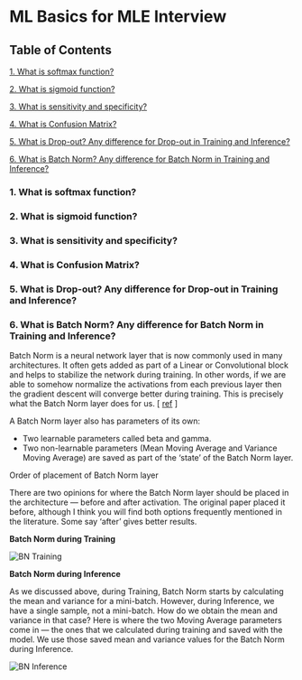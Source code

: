 # ML Basics for MLE Interview

## Table of Contents

[1. What is softmax function?](https://github.com/iphyer/MLE_Interview_Preparation/blob/main/ML_Basic.md#1-what-is-softmax-function)

[2. What is sigmoid function?](https://github.com/iphyer/MLE_Interview_Preparation/blob/main/ML_Basic.md#2-what-is-sigmoid-function)

[3. What is sensitivity and specificity? ](https://github.com/iphyer/MLE_Interview_Preparation/blob/main/ML_Basic.md#3-what-is-sensitivity-and-specificity)

[4. What is Confusion Matrix?](https://github.com/iphyer/MLE_Interview_Preparation/blob/main/ML_Basic.md#4-what-is-confusion-matrix)

[5. What is Drop-out? Any difference for Drop-out in Training and Inference?](https://github.com/iphyer/MLE_Interview_Preparation/blob/main/ML_Basic.md#5-what-is-drop-out-any-difference-for-drop-out-in-training-and-predicting)

[6. What is Batch Norm? Any difference for Batch Norm in Training and Inference?](https://github.com/iphyer/MLE_Interview_Preparation/blob/main/ML_Basic.md#6-what-is-batch-norm-any-difference-for-batch-norm-in-training-and-predicting)

### 1. What is softmax function? 

### 2. What is sigmoid function? 

### 3. What is sensitivity and specificity? 

### 4. What is Confusion Matrix? 

### 5. What is Drop-out? Any difference for Drop-out in Training and Inference? 

### 6. What is Batch Norm? Any difference for Batch Norm in Training and Inference? 



Batch Norm is a neural network layer that is now commonly used in many architectures. It often gets added as part of a Linear or Convolutional block and helps to stabilize the network during training. In other words, if we are able to somehow normalize the activations from each previous layer then the gradient descent will converge better during training. This is precisely what the Batch Norm layer does for us. [ [ref](https://towardsdatascience.com/batch-norm-explained-visually-how-it-works-and-why-neural-networks-need-it-b18919692739) ]

A Batch Norm layer also has parameters of its own:
* Two learnable parameters called beta and gamma.
* Two non-learnable parameters (Mean Moving Average and Variance Moving Average) are saved as part of the ‘state’ of the Batch Norm layer.

Order of placement of Batch Norm layer

There are two opinions for where the Batch Norm layer should be placed in the architecture — before and after activation. The original paper placed it before, although I think you will find both options frequently mentioned in the literature. Some say ‘after’ gives better results.

**Batch Norm during Training**

![BN Training](https://github.com/iphyer/MLE_Interview_Preparation/blob/main/Resources/Pics/BN_Training.png)

**Batch Norm during Inference**

As we discussed above, during Training, Batch Norm starts by calculating the mean and variance for a mini-batch. However, during Inference, we have a single sample, not a mini-batch. How do we obtain the mean and variance in that case?
Here is where the two Moving Average parameters come in — the ones that we calculated during training and saved with the model. We use those saved mean and variance values for the Batch Norm during Inference.

![BN Inference ](https://github.com/iphyer/MLE_Interview_Preparation/blob/main/Resources/Pics/BN_Inference.png)


